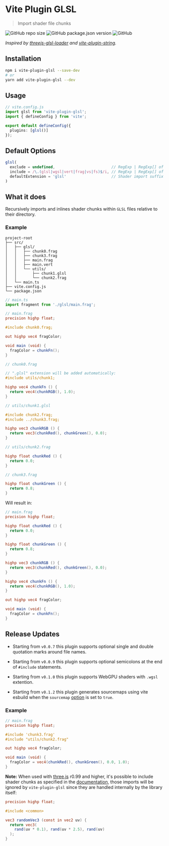 # Vite Plugin GLSL #

> Import shader file chunks

![GitHub repo size](https://img.shields.io/github/repo-size/UstymUkhman/vite-plugin-glsl)
![GitHub package.json version](https://img.shields.io/github/package-json/v/UstymUkhman/vite-plugin-glsl?color=brightgreen)
![GitHub](https://img.shields.io/github/license/UstymUkhman/vite-plugin-glsl)

*Inspired by [threejs-glsl-loader](https://github.com/MONOGRID/threejs-glsl-loader#readme) and [vite-plugin-string](https://github.com/aweikalee/vite-plugin-string).*

## Installation ##

```sh
npm i vite-plugin-glsl --save-dev
# or
yarn add vite-plugin-glsl --dev
```

## Usage ##

```ts
// vite.config.js
import glsl from 'vite-plugin-glsl';
import { defineConfig } from 'vite';

export default defineConfig({
  plugins: [glsl()]
});
```

## Default Options ##

```ts
glsl(
  exclude = undefined,                         // RegExp | RegExp[] of file paths/extentions to ignore
  include = /\.(glsl|wgsl|vert|frag|vs|fs)$/i, // RegExp | RegExp[] of file paths/extentions to import
  defaultExtension = 'glsl'                    // Shader import suffix when no extension is specified
)
```

## What it does ##

Recursively imports and inlines shader chunks within `GLSL` files relative to their directory.

### Example ###

```
project-root
├── src/
│   ├── glsl/
│   │   ├── chunk0.frag
│   │   ├── chunk3.frag
│   │   ├── main.frag
│   │   ├── main.vert
│   │   └── utils/
│   │       ├── chunk1.glsl
│   │       └── chunk2.frag
│   └── main.ts
├── vite.config.js
└── package.json
```

```ts
// main.ts
import fragment from './glsl/main.frag';
```

```glsl
// main.frag
precision highp float;

#include chunk0.frag;

out highp vec4 fragColor;

void main (void) {
  fragColor = chunkFn();
}
```

```glsl
// chunk0.frag

// ".glsl" extension will be added automatically:
#include utils/chunk1;

highp vec4 chunkFn () {
  return vec4(chunkRGB(), 1.0);
}
```

```glsl
// utils/chunk1.glsl

#include chunk2.frag;
#include ../chunk3.frag;

highp vec3 chunkRGB () {
  return vec3(chunkRed(), chunkGreen(), 0.0);
}
```

```glsl
// utils/chunk2.frag

highp float chunkRed () {
  return 0.0;
}
```

```glsl
// chunk3.frag

highp float chunkGreen () {
  return 0.8;
}
```

Will result in:

```glsl
// main.frag
precision highp float;

highp float chunkRed () {
  return 0.0;
}

highp float chunkGreen () {
  return 0.8;
}

highp vec3 chunkRGB () {
  return vec3(chunkRed(), chunkGreen(), 0.0);
}

highp vec4 chunkFn () {
  return vec4(chunkRGB(), 1.0);
}

out highp vec4 fragColor;

void main (void) {
  fragColor = chunkFn();
}
```

## Release Updates ##

- Starting from `v0.0.7` this plugin supports optional single and double quotation marks around file names.

- Starting from `v0.0.9` this plugin supports optional semicolons at the end of `#include` statements.

- Starting from `v0.1.0` this plugin supports WebGPU shaders with `.wgsl` extention.

- Starting from `v0.1.2` this plugin generates sourcemaps using vite esbuild when the `sourcemap` [option](https://github.com/UstymUkhman/vite-plugin-glsl/blob/main/vite.config.ts#L5) is set to `true`.

### Example ###

```glsl
// main.frag
precision highp float;

#include 'chunk3.frag'
#include "utils/chunk2.frag"

out highp vec4 fragColor;

void main (void) {
  fragColor = vec4(chunkRed(), chunkGreen(), 0.0, 1.0);
}
```

**Note:** When used with [three.js](https://github.com/mrdoob/three.js) r0.99 and higher, it's possible to include shader chunks as specified in the [documentation](https://threejs.org/docs/index.html?q=Shader#api/en/materials/ShaderMaterial), those imports will be ignored by `vite-plugin-glsl` since they are handled internally by the library itself:

```glsl
precision highp float;

#include <common>

vec3 randomVec3 (const in vec2 uv) {
  return vec3(
    rand(uv * 0.1), rand(uv * 2.5), rand(uv)
  );
}
```

